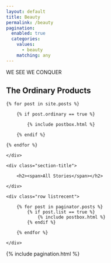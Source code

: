 ```yaml
---
layout: default
title: Beauty
permalink: /beauty
pagination: 
  enabled: true
  categories:
    values:
      - beauty
    matching: any
---
```

<section>
    WE SEE 
    WE CONQUER
</section>
<!-- Featured
================================================== -->
<section class="featured-posts">
    <div class="section-title">
        <h2><span>The Ordinary Products</span></h2>
    </div>
    <div class="row">

    {% for post in site.posts %}

        {% if post.ordinary == true %}

            {% include postbox.html %}

        {% endif %}

    {% endfor %}

    </div>
</section>

<!-- Posts Index
================================================== -->
<section class="recent-posts">

    <div class="section-title">

        <h2><span>All Stories</span></h2>

    </div>

    <div class="row listrecent">

        {% for post in paginator.posts %}
        	{% if post.list == true %}
            	{% include postbox.html %}
            {% endif %}

        {% endfor %}

    </div>

</section>

<!-- Pagination
================================================== -->
<div class="bottompagination">
<div class="pointerup"><i class="fa fa-caret-up"></i></div>
<span class="navigation" role="navigation">
    {% include pagination.html %}
</span>
</div>